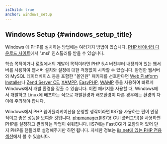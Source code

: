 ```yaml
---
isChild: true
anchor: windows_setup
---
```


## Windows Setup {#windows_setup_title}

Windows 에 PHP를 설치하는 방법에는 여러가지 방법이 있습니다. [PHP 바이너리 다운로드 사이트][php-downloads]에서 '.msi' 인스톨러를
받을 수 있습니다.

학습 목적이거나 로컬에서의 개발이 목적이라면 PHP 5.4 버전부터 내장되어 있는 웹서버를 사용하여 웹서버 설치와 설정에 대한 걱정없이 시작할 수 있습니다.
완전한 웹서버와 MySQL 데이터베이스 등을 포함한 "올인원" 패키지를 선호한다면 [Web Platform Installer][wpi]나
[Zend Server CE][zsce], [XAMPP][xampp], [EasyPHP][easyphp], [WAMP][wamp] 등을 사용하여 빠르게 Windows에서 개발 환경을 갖출 수 있습니다.
이런 패키지를 사용할 때, Windows에서 개발하고 Linux에 배포하는 식으로 개발환경과 배포환경이 다른 경우에는 환경의 차이에
주의해야 합니다.

Windows에서 PHP 웹어플리케이션을 운영할 생각이라면 IIS7을 사용하는 편이 안정적이고 좋은 성능을 보여줄 것입니다.
[phpmanager][phpmanager](IIS7용 GUI 플러그인)을 사용하면 PHP를 설정하고 관리하는 작업이 쉬워집니다.
IIS7에는 FastCGI가 포함되어 있어 단지 PHP를 핸들러로 설정해주기만 하면 됩니다. 자세한 정보는
[iis.net에 있는 PHP 전용 섹션][php-iis]에서 볼 수 있습니다.

[php-downloads]: http://windows.php.net
[phpmanager]: http://phpmanager.codeplex.com/
[wpi]: http://www.microsoft.com/web/downloads/platform.aspx
[zsce]: http://www.zend.com/en/products/server-ce/
[xampp]: http://www.apachefriends.org/en/xampp.html
[easyphp]: http://www.easyphp.org/
[wamp]: http://www.wampserver.com/
[php-iis]: http://php.iis.net/
